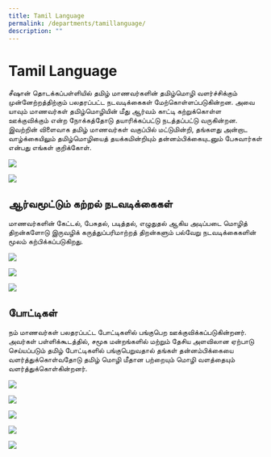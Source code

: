 ```yaml
---
title: Tamil Language
permalink: /departments/tamillanguage/
description: ""
---
```

# **Tamil Language**
சீஷான் தொடக்கப்பள்ளியில் தமிழ் மாணவர்களின் தமிழ்மொழி வளர்ச்சிக்கும் முன்னேற்றத்திற்கும் பலதரப்பட்ட நடவடிக்கைகள் மேற்கொள்ளப்படுகின்றன. அவை யாவும் மாணவர்கள் தமிழ்மொழியின் மீது ஆர்வம் காட்டி கற்றுக்கொள்ள ஊக்குவிக்கும் என்ற நோக்கத்தோடு தயாரிக்கப்பட்டு நடத்தப்பட்டு வருகின்றன. இவற்றின் விளைவாக தமிழ் மாணவர்கள் வகுப்பில் மட்டுமின்றி, தங்களது அன்றாட வாழ்க்கையிலும் தமிழ்மொழியைத் தயக்கமின்றியும் தன்னம்பிக்கையுடனும் பேசுவார்கள் என்பது எங்கள் குறிக்கோள்.

![](/images/TL%20new%20pic%2023.jpg)

![](/images/TL%20new%20pic%20231.jpg)


ஆர்வமூட்டும் கற்றல் நடவடிக்கைகள்
--------------------------------

மாணவர்களின் கேட்டல், பேசுதல், படித்தல், எழுதுதல் ஆகிய அடிப்படை மொழித் திறன்களோடு இருவழிக் கருத்துப்பரிமாற்றத் திறன்களும் பல்வேறு நடவடிக்கைகளின் மூலம் கற்பிக்கப்படுகிறது.

![](/images/tl20231.jpg)

![](/images/tl20235.jpg)

![](/images/tl20236.jpg)

போட்டிகள்
---------

நம் மாணவர்கள் பலதரப்பட்ட போட்டிகளில் பங்குபெற ஊக்குவிக்கப்படுகின்றனர். அவர்கள் பள்ளிக்கூடத்தில், சமூக மன்றங்களில் மற்றும் தேசிய அளவிலான ஏற்பாடு செய்யப்படும் தமிழ் போட்டிகளில் பங்குபெறுவதால் தங்கள் தன்னம்பிக்கையை வளர்த்துக்கொள்வதோடு தமிழ் மொழி மீதான பற்றையும் மொழி வளத்தையும் வளர்த்துக்கொள்கின்றனர்.

![](/images/tl%20pic%202.jpg)

![](/images/tl20237.png)

![](/images/tl20238.jpg)

![](/images/tl20239.jpg)




![](/images/tl%20pic1.jpg)